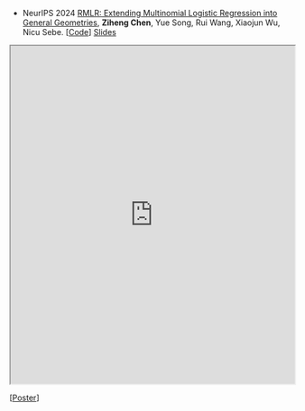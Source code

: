 - <span class="conf-badge">NeurIPS 2024</span>
[RMLR: Extending Multinomial Logistic Regression into General Geometries](http://arxiv.org/abs/2409.19433),
**Ziheng Chen**, Yue Song, Rui Wang, Xiaojun Wu, Nicu Sebe.
[[Code](https://github.com/GitZH-Chen/RMLR)] 
[Slides](https://github.com/GitZH-Chen/RMLR/raw/main/NeurIPS24_RMLR_PPT.pdf)
<iframe src="https://github.com/GitZH-Chen/RMLR/raw/main/NeurIPS24_RMLR_PPT.pdf" width="100%" height="600px"></iframe>

[[Poster](https://github.com/GitZH-Chen/RMLR/raw/main/NeurIPS24_RMLR_Poster.pdf)]
<!-- [[Video](https://iclr.cc/virtual/2024/poster/17806)] -->